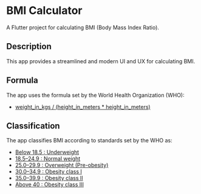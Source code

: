 # BMI Calculator

A Flutter project for calculating BMI (Body Mass Index Ratio).

## Description

This app provides a streamlined and modern UI and UX for calculating BMI.

## Formula

The app uses the formula set by the World Health Organization (WHO):

- [weight_in_kgs / (height_in_meters * height_in_meters)](https://www.who.int/europe/news-room/fact-sheets/item/a-healthy-lifestyle---who-recommendations#:~:text=BMI%2C%20formerly%20called%20the%20Quetelet,have%20a%20BMI%20of%2022.9.)

## Classification

The app classifies BMI according to standards set by the WHO as:

- [Below 18.5    : Underweight](https://www.who.int/europe/news-room/fact-sheets/item/a-healthy-lifestyle---who-recommendations#:~:text=BMI%2C%20formerly%20called%20the%20Quetelet,have%20a%20BMI%20of%2022.9.)
- [18.5–24.9 : Normal weight](https://www.who.int/europe/news-room/fact-sheets/item/a-healthy-lifestyle---who-recommendations#:~:text=BMI%2C%20formerly%20called%20the%20Quetelet,have%20a%20BMI%20of%2022.9.)
- [25.0–29.9 : Overweight (Pre-obesity)](https://www.who.int/europe/news-room/fact-sheets/item/a-healthy-lifestyle---who-recommendations#:~:text=BMI%2C%20formerly%20called%20the%20Quetelet,have%20a%20BMI%20of%2022.9.)
- [30.0–34.9 : Obesity class I](https://www.who.int/europe/news-room/fact-sheets/item/a-healthy-lifestyle---who-recommendations#:~:text=BMI%2C%20formerly%20called%20the%20Quetelet,have%20a%20BMI%20of%2022.9.)
- [35.0–39.9 : Obesity class II](https://www.who.int/europe/news-room/fact-sheets/item/a-healthy-lifestyle---who-recommendations#:~:text=BMI%2C%20formerly%20called%20the%20Quetelet,have%20a%20BMI%20of%2022.9.)
- [Above 40      : Obesity class III](https://www.who.int/europe/news-room/fact-sheets/item/a-healthy-lifestyle---who-recommendations#:~:text=BMI%2C%20formerly%20called%20the%20Quetelet,have%20a%20BMI%20of%2022.9.)


